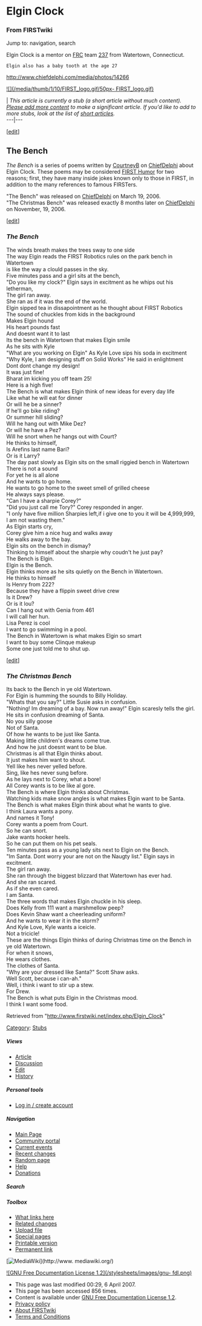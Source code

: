 # Elgin Clock

### From FIRSTwiki

Jump to: navigation, search

Elgin Clock is a mentor on [FRC](/index.php/FRC "FRC" ) team
[237](/index.php/237 "237" ) from Watertown, Connecticut.

    
    
    Elgin also has a baby tooth at the age 27
    

<http://www.chiefdelphi.com/media/photos/14266>

  

[![](/media/thumb/1/10/FIRST_logo.gif/50px-
FIRST_logo.gif)](/index.php/Image:FIRST_logo.gif "" )

|  _This article is currently a stub (a short article without much content).
[Please add more
content](http://www.firstwiki.net/index.php?title=Elgin_Clock&action=edit
"http://www.firstwiki.net/index.php?title=Elgin_Clock&action=edit" ) to make a
significant article. If you'd like to add to more stubs, look at the list of
[short articles](/index.php/Special:Shortpages "Special:Shortpages" )._  
---|---  
  
  

[[edit](/index.php?title=Elgin_Clock&action=edit&section=1 "Edit section: The
Bench" )]

## The Bench

_The Bench_ is a series of poems written by
[CourtneyB](http://www.chiefdelphi.com/forums/member.php?u=7008
"http://www.chiefdelphi.com/forums/member.php?u=7008" ) on
[ChiefDelphi](/index.php/ChiefDelphi "ChiefDelphi" ) about Elgin Clock. These
poems may be considered [FIRST Humor](/index.php/FIRST_humor "FIRST humor" )
for two reasons; first, they have many inside jokes known only to those in
FIRST, in addition to the many references to famous FIRSTers.

"The Bench" was released on [ChiefDelphi](/index.php/ChiefDelphi "ChiefDelphi"
) on March 19, 2006.  
"The Christmas Bench" was released exactly 8 months later on
[ChiefDelphi](/index.php/ChiefDelphi "ChiefDelphi" ) on November, 19, 2006.

[[edit](/index.php?title=Elgin_Clock&action=edit&section=2 "Edit section: The
Bench" )]

### _The Bench_

The winds breath makes the trees sway to one side  
The way Elgin reads the FIRST Robotics rules on the park bench in Watertown  
is like the way a clould passes in the sky.  
Five minutes pass and a girl sits at the bench,  
"Do you like my clock?" Elgin says in excitment as he whips out his letherman,  
The girl ran away.  
She ran as if it was the end of the world.  
Elgin sipped tea in dissapointment as he thought about FIRST Robotics  
The sound of chuckles from kids in the background  
Makes Elgin hound  
His heart pounds fast  
And doesnt want it to last  
Its the bench in Watertown that makes Elgin smile  
As he sits with Kyle  
"What are you working on Elgin" As Kyle Love sips his soda in excitment  
"Why Kyle, I am designing stuff on Solid Works" He said in enlightment  
Dont dont change my design!  
It was just fine!  
Bharat im kicking you off team 25!  
Here is a high five!  
The Bench is what makes Elgin think of new ideas for every day life  
Like what he will eat for dinner  
Or will he be a sinner?  
If he'll go bike riding?  
Or summer hill sliding?  
Will he hang out with Mike Dez?  
Or will he have a Pez?  
Will he snort when he hangs out with Court?  
He thinks to himself,  
Is Arefins last name Bari?  
Or is it Larry?  
The day past slowly as Elgin sits on the small riggied bench in Watertown  
There is not a sound  
For yet he is all alone  
And he wants to go home.  
He wants to go home to the sweet smell of grilled cheese  
He always says please.  
"Can I have a sharpie Corey?"  
"Did you just call me Tory?" Corey responded in anger.  
"I only have five million Sharpies left,if i give one to you it will be
4,999,999,  
I am not wasting them."  
As Elgin starts cry,  
Corey give him a nice hug and walks away  
He walks away to the bay.  
Elgin sits on the bench in dismay?  
Thinking to himself about the sharpie why coudn't he just pay?  
The Bench is Elgin.  
Elgin is the Bench.  
Elgin thinks more as he sits quietly on the Bench in Watertown.  
He thinks to himself  
Is Henry from 222?  
Because they have a flippin sweet drive crew  
Is it Drew?  
Or is it lou?  
Can I hang out with Genia from 461  
I will call her hun.  
Lisa Perez is cool  
I want to go swimming in a pool.  
The Bench in Watertown is what makes Elgin so smart  
I want to buy some Clinque makeup  
Some one just told me to shut up.  

[[edit](/index.php?title=Elgin_Clock&action=edit&section=3 "Edit section: The
Christmas Bench" )]

### _The Christmas Bench_

Its back to the Bench in ye old Watertown.  
For Elgin is humming the sounds to Billy Holiday.  
"Whats that you say?" Little Susie asks in confusion.  
"Nothing! Im dreaming of a bay. Now run away!" Elgin scaresly tells the girl.  
He sits in confusion dreaming of Santa.  
No you silly goose  
Not of Santa.  
Of how he wants to be just like Santa.  
Making little children's dreams come true.  
And how he just doesnt want to be blue.  
Christmas is all that Elgin thinks about.  
It just makes him want to shout.  
Yell like hes never yelled before.  
Sing, like hes never sung before.  
As he lays next to Corey, what a bore!  
All Corey wants is to be like al gore.  
The Bench is where Elgin thinks about Christmas.  
Watching kids make snow angles is what makes Elgin want to be Santa.  
The Bench is what makes Elgin think about what he wants to give.  
I think Laura wants a pony.  
And names it Tony!  
Corey wants a poem from Court.  
So he can snort.  
Jake wants hooker heels.  
So he can put them on his pet seals.  
Ten minutes pass as a young lady sits next to Elgin on the Bench.  
"Im Santa. Dont worry your are not on the Naugty list." Elgin says in
excitment.  
The girl ran away.  
She ran through the biggest blizzard that Watertown has ever had.  
And she ran scared.  
As if she even cared.  
I am Santa.  
The three words that makes Elgin chuckle in his sleep.  
Does Kelly from 111 want a marshmellow peep?  
Does Kevin Shaw want a cheerleading uniform?  
And he wants to wear it in the storm?  
And Kyle Love, Kyle wants a iceicle.  
Not a tricicle!  
These are the things Elgin thinks of during Christmas time on the Bench in ye
old Watertown.  
For when it snows,  
He wears clothes.  
The clothes of Santa.  
"Why are your dressed like Santa?" Scott Shaw asks.  
Well Scott, because i can-ah."  
Well, i think i want to stir up a stew.  
For Drew.  
The Bench is what puts Elgin in the Christmas mood.  
I think I want some food.  

Retrieved from "<http://www.firstwiki.net/index.php/Elgin_Clock>"

[Category](/index.php?title=Special:Categories&article=Elgin_Clock
"Special:Categories" ): [Stubs](/index.php/Category:Stubs "Category:Stubs" )

##### Views

  * [Article](/index.php/Elgin_Clock)
  * [Discussion](/index.php?title=Talk:Elgin_Clock&action=edit)
  * [Edit](/index.php?title=Elgin_Clock&action=edit)
  * [History](/index.php?title=Elgin_Clock&action=history)

##### Personal tools

  * [Log in / create account](/index.php?title=Special:Userlogin&returnto=Elgin_Clock)

[](/index.php/Main_Page "Main Page" )

##### Navigation

  * [Main Page](/index.php/Main_Page)
  * [Community portal](/index.php/FIRSTwiki:Community_portal)
  * [Current events](/index.php/Current_events)
  * [Recent changes](/index.php/Special:Recentchanges)
  * [Random page](/index.php/Special:Random)
  * [Help](/index.php/FIRSTwiki:Help)
  * [Donations](/index.php/FIRSTwiki:Site_support)

##### Search



##### Toolbox

  * [What links here](/index.php/Special:Whatlinkshere/Elgin_Clock)
  * [Related changes](/index.php/Special:Recentchangeslinked/Elgin_Clock)
  * [Upload file](/index.php/Special:Upload)
  * [Special pages](/index.php/Special:Specialpages)
  * [Printable version](/index.php?title=Elgin_Clock&printable=yes)
  * [Permanent link](/index.php?title=Elgin_Clock&oldid=58852)

[![MediaWiki](/skins/common/images/poweredby_mediawiki_88x31.png)](http://www.
mediawiki.org/)

[![GNU Free Documentation License 1.2](/stylesheets/images/gnu-
fdl.png)](http://www.gnu.org/copyleft/fdl.html)

  * This page was last modified 00:29, 6 April 2007.
  * This page has been accessed 856 times.
  * Content is available under [GNU Free Documentation License 1.2](http://www.gnu.org/copyleft/fdl.html "http://www.gnu.org/copyleft/fdl.html" ).
  * [Privacy policy](/index.php/FIRSTwiki:Privacy_policy "FIRSTwiki:Privacy policy" )
  * [About FIRSTwiki](/index.php/FIRSTwiki:About "FIRSTwiki:About" )
  * [Terms and Conditions](/index.php/FIRSTwiki:Terms_and_conditions "FIRSTwiki:Terms and conditions" )

